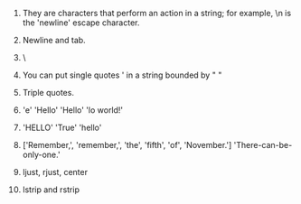 1. They are characters that perform an action in a string; for example,
\n is the 'newline' escape character.

2. Newline and tab.

3. \\

4. You can put single quotes ' in a string bounded by " "

5. Triple quotes.

6.  'e'
    'Hello'
    'Hello'
    'lo world!'

7.  'HELLO'
    'True'
    'hello'

8.  ['Remember,', 'remember,', 'the', 'fifth', 'of', 'November.']
    'There-can-be-only-one.'

9. ljust, rjust, center

10. lstrip and rstrip

